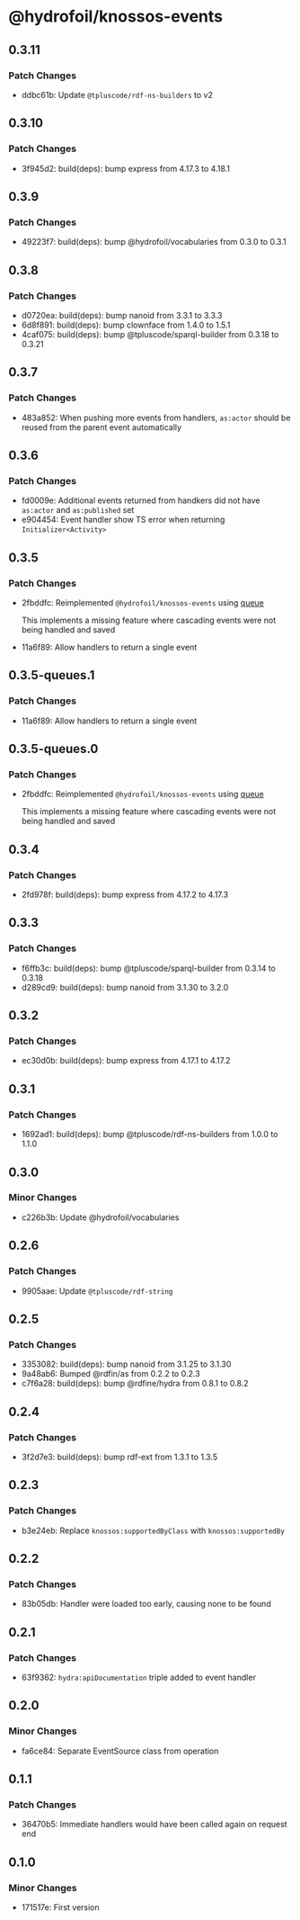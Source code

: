 # @hydrofoil/knossos-events

## 0.3.11

### Patch Changes

- ddbc61b: Update `@tpluscode/rdf-ns-builders` to v2

## 0.3.10

### Patch Changes

- 3f945d2: build(deps): bump express from 4.17.3 to 4.18.1

## 0.3.9

### Patch Changes

- 49223f7: build(deps): bump @hydrofoil/vocabularies from 0.3.0 to 0.3.1

## 0.3.8

### Patch Changes

- d0720ea: build(deps): bump nanoid from 3.3.1 to 3.3.3
- 6d8f891: build(deps): bump clownface from 1.4.0 to 1.5.1
- 4caf075: build(deps): bump @tpluscode/sparql-builder from 0.3.18 to 0.3.21

## 0.3.7

### Patch Changes

- 483a852: When pushing more events from handlers, `as:actor` should be reused from the parent event automatically

## 0.3.6

### Patch Changes

- fd0009e: Additional events returned from handkers did not have `as:actor` and `as:published` set
- e904454: Event handler show TS error when returning `Initializer<Activity>`

## 0.3.5

### Patch Changes

- 2fbddfc: Reimplemented `@hydrofoil/knossos-events` using [queue](https://npm.im/queue)

  This implements a missing feature where cascading events were not being handled and saved

- 11a6f89: Allow handlers to return a single event

## 0.3.5-queues.1

### Patch Changes

- 11a6f89: Allow handlers to return a single event

## 0.3.5-queues.0

### Patch Changes

- 2fbddfc: Reimplemented `@hydrofoil/knossos-events` using [queue](https://npm.im/queue)

  This implements a missing feature where cascading events were not being handled and saved

## 0.3.4

### Patch Changes

- 2fd978f: build(deps): bump express from 4.17.2 to 4.17.3

## 0.3.3

### Patch Changes

- f6ffb3c: build(deps): bump @tpluscode/sparql-builder from 0.3.14 to 0.3.18
- d289cd9: build(deps): bump nanoid from 3.1.30 to 3.2.0

## 0.3.2

### Patch Changes

- ec30d0b: build(deps): bump express from 4.17.1 to 4.17.2

## 0.3.1

### Patch Changes

- 1692ad1: build(deps): bump @tpluscode/rdf-ns-builders from 1.0.0 to 1.1.0

## 0.3.0

### Minor Changes

- c226b3b: Update @hydrofoil/vocabularies

## 0.2.6

### Patch Changes

- 9905aae: Update `@tpluscode/rdf-string`

## 0.2.5

### Patch Changes

- 3353082: build(deps): bump nanoid from 3.1.25 to 3.1.30
- 9a48ab6: Bumped @rdfin/as from 0.2.2 to 0.2.3
- c7f6a28: build(deps): bump @rdfine/hydra from 0.8.1 to 0.8.2

## 0.2.4

### Patch Changes

- 3f2d7e3: build(deps): bump rdf-ext from 1.3.1 to 1.3.5

## 0.2.3

### Patch Changes

- b3e24eb: Replace `knossos:supportedByClass` with `knossos:supportedBy`

## 0.2.2

### Patch Changes

- 83b05db: Handler were loaded too early, causing none to be found

## 0.2.1

### Patch Changes

- 63f9362: `hydra:apiDocumentation` triple added to event handler

## 0.2.0

### Minor Changes

- fa6ce84: Separate EventSource class from operation

## 0.1.1

### Patch Changes

- 36470b5: Immediate handlers would have been called again on request end

## 0.1.0

### Minor Changes

- 171517e: First version
